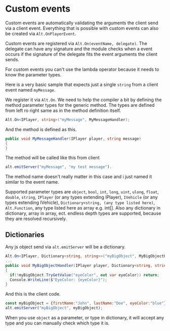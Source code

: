 # Custom events

Custom events are automatically validating the arguments the client send via a client event. Everything that is possible with custom events can also be created via ```Alt.OnPlayerEvent```.

Custom events are registered via ```Alt.On(eventName, delegate)```. The delegate can have any signature and the module checks when a event occurs if the signature of the delegate fits the event arguments the client sends.

For custom events you can't use the lambda operator because it needs to know the parameter types.

Here is a very basic sample that expects just a single ```string``` from a client event named ```myMessage```.

We register it via ```Alt.On```. We need to help the compiler a bit by defining the method parameter types for the generic method. The types are defined from left ro right same as in the method definition itself.

```csharp
Alt.On<IPlayer, string>("myMessage", MyMessageHandler);
```

And the method is defined as this.
```csharp
public void MyMessageHandler(IPlayer player, string message)
{            
}
```

The method will be called like this from client
```js
alt.emitServer("myMessage", "my test message").
```

The method name doesn't really matter in this case and i just named it similar to the event name.

Supported parameter types are ```object```, ```bool```, ```int```, ```long```, ```uint```, ```ulong```, ```float```, ```double```, ```string```, ```IPlayer``` (or any types extending IPlayer), ```IVehicle``` (or any types extending IVehicle), ```Dictionary<string, (any type listed here)```, ```Alt.Function```, any type listed here as array e.g. int[].
Also any dictionary in dictionary, array in array, ect. endless depth types are supported, because they are resolved recursively.

## Dictionaries

Any js object send via ```alt.emitServer``` will be a dictionary.

```csharp
Alt.On<IPlayer, Dictionary<string, string>>("myBigObject", MyBigObjectHandler);
...
public void MyBigObjectHandler(IPlayer player, Dictionary<string, string> myBigObject)
{            
  if(!myBigObject.TryGetValue("eyeColor", out var eyeColor)) return;
  Console.WriteLine($"EyeColor: {eyeColor}");
}
```
And this is the client code.
```js
const myBigObject = {firstName:"John", lastName:"Doe", eyeColor:"blue"};
alt.emitServer("myBigObject", myBigObject);
```

When you use ```object``` as a parameter, or type in dictionary, it will accept any type and you can manually check which type it is.
